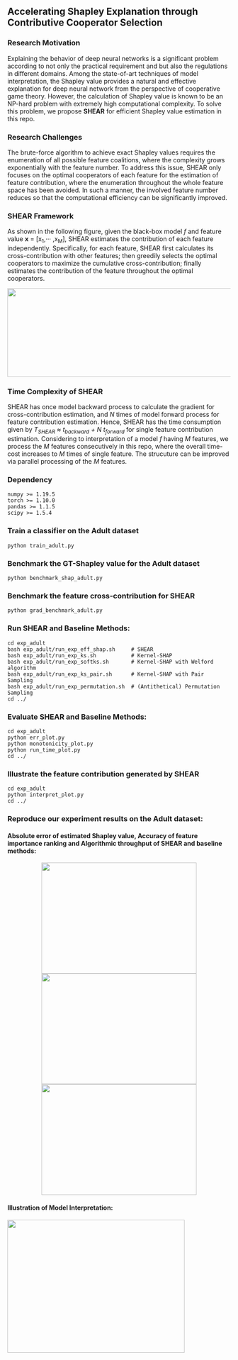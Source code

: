 ## Accelerating Shapley Explanation through Contributive Cooperator Selection 

### Research Motivation

Explaining the behavior of deep neural networks is a significant problem according to not only the practical requirement and but also the regulations in different domains.
Among the state-of-art techniques of model interpretation, the Shapley value provides a natural and effective explanation for deep neural network from the perspective of cooperative game theory. 
However, the calculation of Shapley value is known to be an NP-hard problem with extremely high computational complexity. 
To solve this problem, we propose <b>SHEAR</b> for efficient Shapley value estimation in this repo.
           
### Research Challenges  

The brute-force algorithm to achieve exact Shapley values requires the enumeration of all possible feature coalitions, where the complexity grows exponentially with the feature number.
To address this issue, SHEAR only focuses on the optimal cooperators of each feature for the estimation of feature contribution, where the enumeration throughout the whole feature space has been avoided. 
In such a manner, the involved feature number reduces so that the computational efficiency can be significantly improved. 

### SHEAR Framework

As shown in the following figure, given the black-box model <i>f</i> and feature value <b>x</b> = [x<sub>1</sub>,··· ,x<sub>M</sub>], SHEAR estimates the contribution of each feature independently.
Specifically, for each feature, SHEAR first calculates its cross-contribution with other features; 
then greedily selects the optimal cooperators to maximize the cumulative cross-contribution; 
finally estimates the contribution of the feature throughout the optimal cooperators.
<div align=center>
<img width="1000" height="200" src="https://anonymous.4open.science/r/Efficient-SHAP-09FD/figure/eff_shap.png">
</div>

### Time Complexity of SHEAR

SHEAR has once model backward process to calculate the gradient for cross-contribution estimation, and <i>N</i> times of model forward process for feature contribution estimation. 
Hence, SHEAR has the time consumption given by <i>T<sub>SHEAR</sub> ≈ t<sub>backward</sub> + N t<sub>forward</sub></i> for single feature
contribution estimation.
Considering to interpretation of a model <i>f</i> having <i>M</i> features, we process the <i>M</i> features consecutively in this repo, where the overall time-cost increases to <i>M</i> times of single feature.
The strucuture can be improved via parallel processing of the <i>M</i> features.


### Dependency
````angular2html
numpy >= 1.19.5
torch >= 1.10.0
pandas >= 1.1.5
scipy >= 1.5.4
````

### Train a classifier on the Adult dataset
````angular2html
python train_adult.py
````


### Benchmark the GT-Shapley value for the Adult dataset
````angular2html
python benchmark_shap_adult.py
````

### Benchmark the feature cross-contribution for SHEAR
````angular2html
python grad_benchmark_adult.py
````  
 

### Run SHEAR and Baseline Methods:
````angular2html
cd exp_adult
bash exp_adult/run_exp_eff_shap.sh     # SHEAR
bash exp_adult/run_exp_ks.sh           # Kernel-SHAP
bash exp_adult/run_exp_softks.sh       # Kernel-SHAP with Welford algorithm 
bash exp_adult/run_exp_ks_pair.sh      # Kernel-SHAP with Pair Sampling
bash exp_adult/run_exp_permutation.sh  # (Antithetical) Permutation Sampling
cd ../
````

### Evaluate SHEAR and Baseline Methods:
````angular2html
cd exp_adult
python err_plot.py
python monotonicity_plot.py
python run_time_plot.py
cd ../
````

### Illustrate the feature contribution generated by SHEAR
````angular2html
cd exp_adult
python interpret_plot.py
cd ../
````

### Reproduce our experiment results on the Adult dataset:

#### Absolute error of estimated Shapley value, Accuracy of feature importance ranking and Algorithmic throughput of SHEAR and baseline methods:

<div align=center>
<img width="350" height="250" src="https://anonymous.4open.science/r/Efficient-SHAP-09FD/figure/AE_vs_n_sample_adult.png">
<img width="350" height="250" src="https://anonymous.4open.science/r/Efficient-SHAP-09FD/figure/mAP_vs_n_sample_adult.png">
<img width="350" height="250" src="https://anonymous.4open.science/r/Efficient-SHAP-09FD/figure/Throughput_vs_ACC_adult.png">
</div>


#### Illustration of Model Interpretation:
<div align=left>
<img width="400" height="300" src="https://anonymous.4open.science/r/Efficient-SHAP-09FD/figure/Interpretation_adult.png">
</div>
